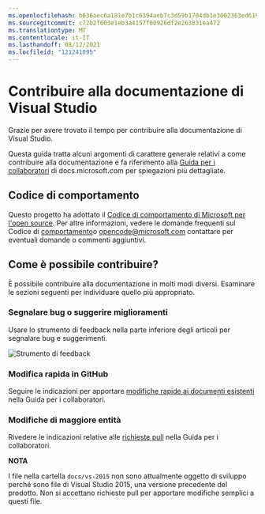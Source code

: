 ```yaml
---
ms.openlocfilehash: b636aec6a181e7b1c6394aeb7c3d59b1704db1e3002363ed61944c540b56867a
ms.sourcegitcommit: c72b2f603e1eb3a4157f00926df2e263831ea472
ms.translationtype: MT
ms.contentlocale: it-IT
ms.lasthandoff: 08/12/2021
ms.locfileid: "121241095"
---
```

# <a name="contribute-to-visual-studio-documentation"></a>Contribuire alla documentazione di Visual Studio

Grazie per avere trovato il tempo per contribuire alla documentazione di Visual Studio.

Questa guida tratta alcuni argomenti di carattere generale relativi a come contribuire alla documentazione e fa riferimento alla [Guida per i collaboratori](https://docs.microsoft.com/contribute) di docs.microsoft.com per spiegazioni più dettagliate.

## <a name="code-of-conduct"></a>Codice di comportamento

Questo progetto ha adottato il [Codice di comportamento di Microsoft per l'open source](https://opensource.microsoft.com/codeofconduct/). Per altre informazioni, vedere le domande frequenti sul Codice di [comportamento](https://opensource.microsoft.com/codeofconduct/faq/)o [opencode@microsoft.com](mailto:opencode@microsoft.com) contattare per eventuali domande o commenti aggiuntivi.

## <a name="how-can-i-contribute"></a>Come è possibile contribuire?

È possibile contribuire alla documentazione in molti modi diversi. Esaminare le sezioni seguenti per individuare quello più appropriato.

### <a name="report-bugs-or-suggest-enhancements"></a>Segnalare bug o suggerire miglioramenti

Usare lo strumento di feedback nella parte inferiore degli articoli per segnalare bug e suggerimenti.

![Strumento di feedback](media/feedback-tool.png)

### <a name="quick-edit-in-github"></a>Modifica rapida in GitHub

Seguire le indicazioni per apportare [modifiche rapide ai documenti esistenti](https://docs.microsoft.com/contribute/#quick-edits-to-existing-documents) nella Guida per i collaboratori.

### <a name="larger-edits"></a>Modifiche di maggiore entità

Rivedere le indicazioni relative alle [richieste pull](https://docs.microsoft.com/contribute/how-to-write-workflows-major#pull-request-processing) nella Guida per i collaboratori.

**NOTA**

I file nella cartella `docs/vs-2015` non sono attualmente oggetto di sviluppo perché sono file di Visual Studio 2015, una versione precedente del prodotto. Non si accettano richieste pull per apportare modifiche semplici a questi file.

